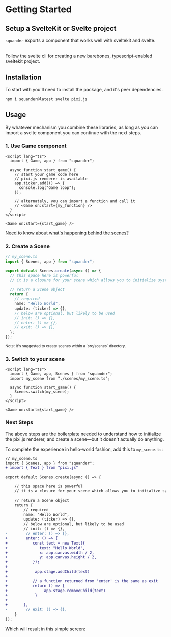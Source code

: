 <script>
    import HelloWorld from "./HelloWorld.svelte";
</script>

# Getting Started

## Setup a SvelteKit or Svelte project

`squander` exports a component that works well with sveltekit and svelte. <br /><br />

Follow the svelte cli for creating a new barebones, typescript-enabled sveltekit project.

## Installation

To start with you'll need to install the package, and it's peer dependencies.

```sh
npm i squander@latest svelte pixi.js
```

## Usage

By whatever mechanism you combine these libraries, as long as you can import a svelte component you can continue with the next steps.

### 1. Use Game component

```svelte
<script lang="ts">
  import { Game, app } from "squander";

  async function start_game() {
    // start your game code here
    // pixi.js renderer is available
    app.ticker.add(() => {
      console.log("Game loop");
    });

    // alternately, you can import a function and call it
    // <Game on:start={my_function} />
  }
</script>

<Game on:start={start_game} />
```

[Need to know about what's happening behind the scenes?](https://github.com/ancient-cat/squander/blob/7b40080d8e1babe74d74d17f2942306ee87e874f/src/lib/core/index.ts)

### 2. Create a Scene

```ts
// my_scene.ts
import { Scenes, app } from "squander";

export default Scenes.create(async () => {
  // this space here is powerful
  // it is a closure for your scene which allows you to initialize systems, load assets, and more.

  // return a Scene object
  return {
    // required
    name: "Hello World",
    update: (ticker) => {},
    // below are optional, but likely to be used
    // init: () => {},
    // enter: () => {},
    // exit: () => {},
  };
});
```

<small>
Note: It's suggested to create scenes within a `src/scenes` directory.
</small>

### 3. Switch to your scene

```svelte
<script lang="ts">
  import { Game, app, Scenes } from "squander";
  import my_scene from "./scenes/my_scene.ts";

  async function start_game() {
    Scenes.switch(my_scene);
  }
</script>

<Game on:start={start_game} />
```

### Next Steps

The above steps are the boilerplate needed to understand how to initialize the pixi.js renderer, and create a scene—but it doesn't actually do anything.

To complete the experience in hello-world fashion, add this to `my_scene.ts`:

```diff
// my_scene.ts
import { Scenes, app } from "squander";
+ import { Text } from "pixi.js"

export default Scenes.create(async () => {

    // this space here is powerful
    // it is a closure for your scene which allows you to initialize systems, load assets, and more.

    // return a Scene object
    return {
        // required
        name: "Hello World",
        update: (ticker) => {},
        // below are optional, but likely to be used
        // init: () => {},
-        // enter: () => {},
+        enter: () => {
+           const text = new Text({
+              text: "Hello World",
+              x: app.canvas.width / 2,
+              y: app.canvas.height / 2,
+           });
+
+            app.stage.addChild(text)
+
+           // a function returned from 'enter' is the same as exit
+           return () => {
+                app.stage.removeChild(text)
+            }
+
+       },
-        // exit: () => {},
    }
});
```

Which will result in this simple screen:

<HelloWorld />
